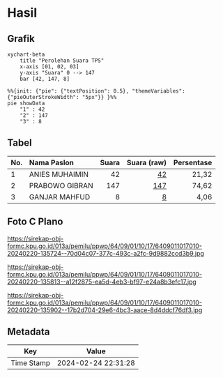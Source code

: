# Hasil

## Grafik

```mermaid
xychart-beta
    title "Perolehan Suara TPS"
    x-axis [01, 02, 03]
    y-axis "Suara" 0 --> 147
    bar [42, 147, 8]
```

```mermaid
%%{init: {"pie": {"textPosition": 0.5}, "themeVariables": {"pieOuterStrokeWidth": "5px"}} }%%
pie showData
    "1" : 42
    "2" : 147
    "3" : 8
```

## Tabel

| No. | Nama Paslon    | Suara | Suara (raw) | Persentase |
|:--- |:-------------- | -----:| -----------:| ----------:|
| 1   | ANIES MUHAIMIN | 42    | [42][p-1]   | 21,32      |
| 2   | PRABOWO GIBRAN | 147   | [147][p-2]  | 74,62      |
| 3   | GANJAR MAHFUD  | 8     | [8][p-3]    | 4,06       |


[p-1]: https://github.com/gigit-pemilu/pemilu-2024-64-kalimantan-timur/blob/main/pilpres/hitung-suara/sub/64-kalimantan-timur/sub/09-penajam-paser-utara/sub/01-penajam/sub/1017-gersik/sub/010-tps/sub/paslon-1.txt
[p-2]: https://github.com/gigit-pemilu/pemilu-2024-64-kalimantan-timur/blob/main/pilpres/hitung-suara/sub/64-kalimantan-timur/sub/09-penajam-paser-utara/sub/01-penajam/sub/1017-gersik/sub/010-tps/sub/paslon-2.txt
[p-3]: https://github.com/gigit-pemilu/pemilu-2024-64-kalimantan-timur/blob/main/pilpres/hitung-suara/sub/64-kalimantan-timur/sub/09-penajam-paser-utara/sub/01-penajam/sub/1017-gersik/sub/010-tps/sub/paslon-3.txt

## Foto C Plano

https://sirekap-obj-formc.kpu.go.id/013a/pemilu/ppwp/64/09/01/10/17/6409011017010-20240220-135724--70d04c07-377c-493c-a2fc-9d9882ccd3b9.jpg

https://sirekap-obj-formc.kpu.go.id/013a/pemilu/ppwp/64/09/01/10/17/6409011017010-20240220-135813--a12f2875-ea5d-4eb3-bf97-e24a8b3efc17.jpg

https://sirekap-obj-formc.kpu.go.id/013a/pemilu/ppwp/64/09/01/10/17/6409011017010-20240220-135902--17b2d704-29e6-4bc3-aace-8d4ddcf76df3.jpg


## Metadata

| Key        | Value               |
| ---------- | ------------------- |
| Time Stamp | 2024-02-24 22:31:28 |




